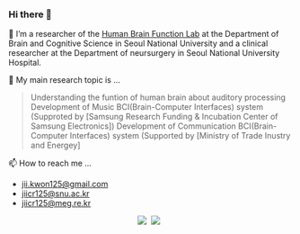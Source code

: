 ### Hi there 👋


🔭 I’m a researcher of the [Human Brain Function Lab](https://www.hbf.re.kr/)  at the Department of Brain and Cognitive Science in Seoul National University and a clinical researcher at the Department of neursurgery in Seoul National University Hospital.

🌱 My main research topic is ...
> Understanding the funtion of human brain about auditory processing
> Development of Music BCI(Brain-Computer Interfaces) system (Supproted by [Samsung Research Funding & Incubation Center of Samsung Electronics])
> Development of Communication BCI(Brain-Computer Interfaces) system (Supported by [Ministry of Trade Inustry and Energey]

📫 How to reach me ...
  - jii.kwon125@gmail.com
  - jiicr125@snu.ac.kr
  - jiicr125@meg.re.kr


<p align="center">
<img src="https://img.shields.io/badge/Python-3766AB?style=flat-square&logo=Python&logoColor=white"/></a>&nbsp 
<img src="https://img.shields.io/badge/Matlab-#8f231d?style=flat-square&logo=Matlab&logoColor=white"/></a>&nbsp 
